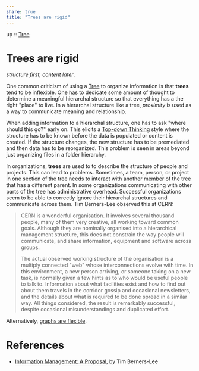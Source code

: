 ```yaml
---  
share: true  
title: "Trees are rigid"  
---  
```

up :: [Tree](./Tree.md)  
  
# Trees are rigid  
*structure first, content later*.  
  
One common criticism of using a [Tree](./Tree.md) to organize information is that **trees** tend to be inflexible. One has to dedicate some amount of thought to determine a meaningful hierarchal structure so that everything has a the right "place" to live. In a hierarchal structure like a tree, *proximity* is used as a way to communicate meaning and relationship.  
  
When adding information to a hierarchal structure, one has to ask "where should this go?" early on. This elicits a [Top-down Thinking](../Top-down%20Thinking.md)  style where the structure has to be known before the data is populated or content is created. If the structure changes, the new structure has to be premediated and then data has to be reorganized. This problem is seen in areas beyond just organizing files in a folder hierarchy.  
  
In organizations, **trees** are used to to describe the structure of people and projects. This can lead to problems. Sometimes, a team, person, or project in one section of the tree needs to interact with another member of the tree that has a different parent. In some organizations communicating with other parts of the tree has administrative overhead. Successful organizations seem to be able to correctly ignore their hierarchal structures and communicate across them. Tim Berners-Lee observed this at CERN:  
  
> CERN is a wonderful organisation. It involves several thousand people, many of them very creative, all working toward common goals. Although they are nominally organised into a hierarchical management structure, this does not constrain the way people will communicate, and share information, equipment and software across groups.      
>   
> The actual observed working structure of the organisation is a multiply connected "web" whose interconnections evolve with time. In this environment, a new person arriving, or someone taking on a new task, is normally given a few hints as to who would be useful people to talk to. Information about what facilities exist and how to find out about them travels in the corridor gossip and occasional newsletters, and the details about what is required to be done spread in a similar way. All things considered, the result is remarkably successful, despite occasional misunderstandings and duplicated effort.  
  
Alternatively, [graphs are flexible](./graphs-are-flexible.md).  
  
# References  
  
- [Information Management: A Proposal](https://www.w3.org/History/1989/proposal.html), by Tim Berners-Lee